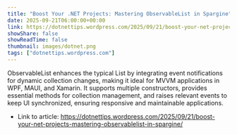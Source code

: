 ```yaml
---
title: "Boost Your .NET Projects: Mastering ObservableList in Spargine"
date: 2025-09-21T06:00:00+00:00
link: https://dotnettips.wordpress.com/2025/09/21/boost-your-net-projects-mastering-observablelist-in-spargine/
showShare: false
showReadTime: false
thumbnail: images/dotnet.png
tags: ["dotnettips.wordpress.com"]
---
```

ObservableList enhances the typical List by integrating event notifications for dynamic collection changes, making it ideal for MVVM applications in WPF, MAUI, and Xamarin. It supports multiple constructors, provides essential methods for collection management, and raises relevant events to keep UI synchronized, ensuring responsive and maintainable applications.

- Link to article: https://dotnettips.wordpress.com/2025/09/21/boost-your-net-projects-mastering-observablelist-in-spargine/